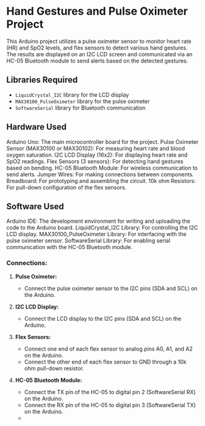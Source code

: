 # Hand Gestures and Pulse Oximeter Project

This Arduino project utilizes a pulse oximeter sensor to monitor heart rate (HR) and SpO2 levels, and flex sensors to detect various hand gestures. The results are displayed on an I2C LCD screen and communicated via an HC-05 Bluetooth module to send alerts based on the detected gestures.

## Libraries Required

- `LiquidCrystal_I2C` library for the LCD display
- `MAX30100_PulseOximeter` library for the pulse oximeter
- `SoftwareSerial` library for Bluetooth communication

## Hardware Used
Arduino Uno: The main microcontroller board for the project.
Pulse Oximeter Sensor (MAX30100 or MAX30102): For measuring heart rate and blood oxygen saturation.
I2C LCD Display (16x2): For displaying heart rate and SpO2 readings.
Flex Sensors (3 sensors): For detecting hand gestures based on bending.
HC-05 Bluetooth Module: For wireless communication to send alerts.
Jumper Wires: For making connections between components.
Breadboard: For prototyping and assembling the circuit.
10k ohm Resistors: For pull-down configuration of the flex sensors.

## Software Used
Arduino IDE: The development environment for writing and uploading the code to the Arduino board.
LiquidCrystal_I2C Library: For controlling the I2C LCD display.
MAX30100_PulseOximeter Library: For interfacing with the pulse oximeter sensor.
SoftwareSerial Library: For enabling serial communication with the HC-05 Bluetooth module.

### Connections:

1. **Pulse Oximeter:**
   - Connect the pulse oximeter sensor to the I2C pins (SDA and SCL) on the Arduino.

2. **I2C LCD Display:**
   - Connect the LCD display to the I2C pins (SDA and SCL) on the Arduino.

3. **Flex Sensors:**
   - Connect one end of each flex sensor to analog pins A0, A1, and A2 on the Arduino.
   - Connect the other end of each flex sensor to GND through a 10k ohm pull-down resistor.

4. **HC-05 Bluetooth Module:**
   - Connect the TX pin of the HC-05 to digital pin 2 (SoftwareSerial RX) on the Arduino.
   - Connect the RX pin of the HC-05 to digital pin 3 (SoftwareSerial TX) on the Arduino.
   - 
